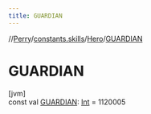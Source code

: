 ```yaml
---
title: GUARDIAN
---
```

//[Perry](../../../index.html)/[constants.skills](../index.html)/[Hero](index.html)/[GUARDIAN](-g-u-a-r-d-i-a-n.html)



# GUARDIAN



[jvm]\
const val [GUARDIAN](-g-u-a-r-d-i-a-n.html): [Int](https://kotlinlang.org/api/latest/jvm/stdlib/kotlin/-int/index.html) = 1120005




